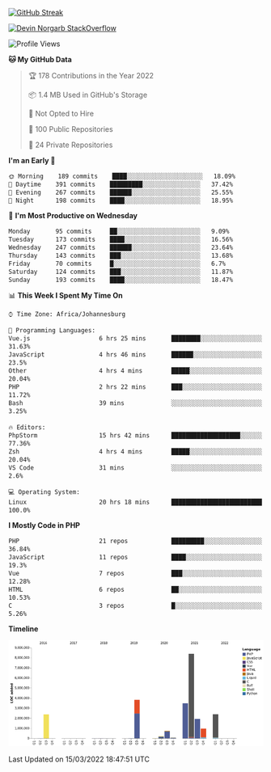 
[![GitHub Streak](http://github-readme-streak-stats.herokuapp.com?user=DevinNorgarb&date_format=M%20j%5B%2C%20Y%5D)](https://git.io/streak-stats)


[![Devin Norgarb StackOverflow](https://github-readme-stackoverflow.vercel.app/?userID=4993755)](https://stackoverflow.com/users/4993755/devin-norgarb)

<!--START_SECTION:waka-->
![Profile Views](http://img.shields.io/badge/Profile%20Views-3-blue)

**🐱 My GitHub Data** 

> 🏆 178 Contributions in the Year 2022
 > 
> 📦 1.4 MB Used in GitHub's Storage 
 > 
> 🚫 Not Opted to Hire
 > 
> 📜 100 Public Repositories 
 > 
> 🔑 24 Private Repositories  
 > 
**I'm an Early 🐤** 

```text
🌞 Morning    189 commits    ████░░░░░░░░░░░░░░░░░░░░░   18.09% 
🌆 Daytime    391 commits    █████████░░░░░░░░░░░░░░░░   37.42% 
🌃 Evening    267 commits    ██████░░░░░░░░░░░░░░░░░░░   25.55% 
🌙 Night      198 commits    ████░░░░░░░░░░░░░░░░░░░░░   18.95%

```
📅 **I'm Most Productive on Wednesday** 

```text
Monday       95 commits     ██░░░░░░░░░░░░░░░░░░░░░░░   9.09% 
Tuesday      173 commits    ████░░░░░░░░░░░░░░░░░░░░░   16.56% 
Wednesday    247 commits    ██████░░░░░░░░░░░░░░░░░░░   23.64% 
Thursday     143 commits    ███░░░░░░░░░░░░░░░░░░░░░░   13.68% 
Friday       70 commits     █░░░░░░░░░░░░░░░░░░░░░░░░   6.7% 
Saturday     124 commits    ███░░░░░░░░░░░░░░░░░░░░░░   11.87% 
Sunday       193 commits    ████░░░░░░░░░░░░░░░░░░░░░   18.47%

```


📊 **This Week I Spent My Time On** 

```text
⌚︎ Time Zone: Africa/Johannesburg

💬 Programming Languages: 
Vue.js                   6 hrs 25 mins       ████████░░░░░░░░░░░░░░░░░   31.63% 
JavaScript               4 hrs 46 mins       ██████░░░░░░░░░░░░░░░░░░░   23.5% 
Other                    4 hrs 4 mins        █████░░░░░░░░░░░░░░░░░░░░   20.04% 
PHP                      2 hrs 22 mins       ███░░░░░░░░░░░░░░░░░░░░░░   11.72% 
Bash                     39 mins             ░░░░░░░░░░░░░░░░░░░░░░░░░   3.25%

🔥 Editors: 
PhpStorm                 15 hrs 42 mins      ███████████████████░░░░░░   77.36% 
Zsh                      4 hrs 4 mins        █████░░░░░░░░░░░░░░░░░░░░   20.04% 
VS Code                  31 mins             ░░░░░░░░░░░░░░░░░░░░░░░░░   2.6%

💻 Operating System: 
Linux                    20 hrs 18 mins      █████████████████████████   100.0%

```

**I Mostly Code in PHP** 

```text
PHP                      21 repos            █████████░░░░░░░░░░░░░░░░   36.84% 
JavaScript               11 repos            ████░░░░░░░░░░░░░░░░░░░░░   19.3% 
Vue                      7 repos             ███░░░░░░░░░░░░░░░░░░░░░░   12.28% 
HTML                     6 repos             ██░░░░░░░░░░░░░░░░░░░░░░░   10.53% 
C                        3 repos             █░░░░░░░░░░░░░░░░░░░░░░░░   5.26%

```


**Timeline**

![Chart not found](https://raw.githubusercontent.com/DevinNorgarb/DevinNorgarb/main/charts/bar_graph.png) 


 Last Updated on 15/03/2022 18:47:51 UTC
<!--END_SECTION:waka-->

